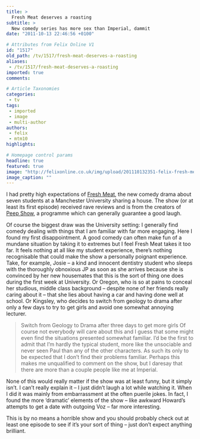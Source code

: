 ```yaml
---
title: >
  Fresh Meat deserves a roasting
subtitle: >
  New comedy series has more sex than Imperial, dammit
date: "2011-10-13 22:46:56 +0100"

# Attributes from Felix Online V1
id: "1517"
old_path: /tv/1517/fresh-meat-deserves-a-roasting
aliases:
 - /tv/1517/fresh-meat-deserves-a-roasting
imported: true
comments:

# Article Taxonomies
categories:
 - tv
tags:
 - imported
 - image
 - multi-author
authors:
 - felix
 - mtm10
highlights:

# Homepage control params
headline: true
featured: true
image: "http://felixonline.co.uk/img/upload/201110132351-felix-fresh-meat-launch-image_a2.jpg"
image_caption: ""
---
```


I had pretty high expectations of [Fresh Meat](http://www.youtube.com/watch?v=6XYLVs3le3w), the new comedy drama about seven students at a Manchester University sharing a house. The show (or at least its first episode) received rave reviews and is from the creators of [Peep Show](http://www.youtube.com/watch?v=sRS41-7MTSs), a programme which can generally guarantee a good laugh.

Of course the biggest draw was the University setting: I generally find comedy dealing with things that I am familiar with far more engaging. Here I found my first disappointment. A good comedy can often make fun of a mundane situation by taking it to extremes but I feel Fresh Meat takes it too far. It feels nothing at all like my student experience, there’s nothing recognisable that could make the show a personally poignant experience. Take, for example, Josie – a kind and innocent dentistry student who sleeps with the thoroughly obnoxious JP as soon as she arrives because she is convinced by her new housemates that this is the sort of thing one does during the first week at University. Or Oregon, who is so at pains to conceal her studious, middle class background – despite none of her friends really caring about it – that she lies about having a car and having done well at school. Or Kingsley, who decides to switch from geology to drama after only a few days to try to get girls and avoid one somewhat annoying lecturer.
> Switch from Geology to Drama after three days to get more girls
Of course not everybody will care about this and I guess that some might even find the situations presented somewhat familiar. I’d be the first to admit that I’m hardly the typical student, more like the unsociable and never seen Paul than any of the other characters. As such its only to be expected that I don’t find their problems familiar. Perhaps this makes me unqualified to comment on the show, but I daresay that there are more than a couple people like me at Imperial.

None of this would really matter if the show was at least funny, but it simply isn’t. I can’t really explain it – I just didn’t laugh a lot while watching it. When I did it was mainly from embarrassment at the often puerile jokes. In fact, I found the more ‘dramatic’ elements of the show – like awkward Howard’s attempts to get a date with outgoing Voz – far more interesting.

This is by no means a horrible show and you should probably check out at least one episode to see if it’s your sort of thing – just don’t expect anything brilliant.
